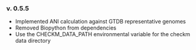 ### v. 0.5.5
- Implemented ANI calculation against GTDB representative genomes  
- Removed Biopython from dependencies  
- Use the CHECKM_DATA_PATH environmental variable for the checkm data directory  
